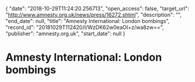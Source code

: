 {
  "date": "2018-10-29T11:24:20.256713", 
  "open_access": false, 
  "target_url": "http://www.amnesty.org.uk/news/press/16272.shtml", 
  "description": "", 
  "end_date": null, 
  "title": "Amnesty International: London bombings", 
  "record_id": "20181029T112420/I/WzDK62w0eaOI+z/wa8zw==", 
  "publisher": "amnesty.org.uk", 
  "start_date": null
}

# Amnesty International: London bombings

